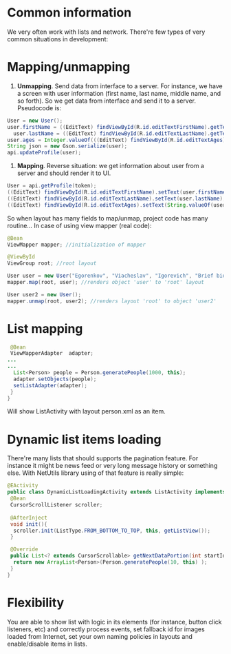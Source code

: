 Common information
=======
We very often work with lists and network. There're few types of very common situations in development:

# Mapping/unmapping

1. __Unmapping__. Send data from interface to a server. For instance, we have a screen with user information (first name, last name, middle name, and so forth). So we get data from interface and send it to a server. Pseudocode is:
 
 ```java
 User = new User(); 
 user.firstName = ((EditText) findViewById(R.id.editTextFirstName).getText().toString();
  user.lastName = ((EditText) findViewById(R.id.editTextLastName).getText().toString(); 
 user.ages = Integer.valueOf(((EditText) findViewById(R.id.editTextAges).getText().toString()); 
 String json = new Gson.serialize(user); 
 api.updateProfile(user);
 ```
 
1. __Mapping__. Reverse situation: we get information about user from a server and should render it to UI.
 
 ```java
 User = api.getProfile(token); 
 ((EditText) findViewById(R.id.editTextFirstName).setText(user.firstName); 
 ((EditText) findViewById(R.id.editTextLastName).setText(user.lastName); 
 ((EditText) findViewById(R.id.editTextAges).setText(String.valueOf(user.ages));
 ```

So when layout has many fields to map/unmap, project code has many routine…
In case of using view mapper (real code): 

```java
@Bean 
ViewMapper mapper; //initialization of mapper

@ViewById 
ViewGroup root; //root layout

User user = new User("Egorenkov", "Viacheslav", "Igorevich", "Brief biography"); 
mapper.map(root, user); //renders object 'user' to 'root' layout

User user2 = new User(); 
mapper.unmap(root, user2); //renders layout 'root' to object 'user2'
```

# List mapping
```java
 @Bean
 ViewMapperAdapter	adapter;	
...
...
  List<Person> people = Person.generatePeople(1000, this);
  adapter.setObjects(people);
  setListAdapter(adapter);
 }
}
```
Will show ListActivity with layout person.xml as an item.

# Dynamic list items loading
There're many lists that should supports the pagination feature. For instance it might be news feed or very long message history or something else.
With NetUtils library using of that feature is really simple:

```java
@EActivity
public class DynamicListLoadingActivity extends ListActivity implements DataSource {
 @Bean
 CursorScrollListener scroller;
	
 @AfterInject
 void init(){
  scroller.init(ListType.FROM_BOTTOM_TO_TOP, this, getListView());
 }

 @Override
 public List<? extends CursorScrollable> getNextDataPortion(int startId, String direction) {
  return new ArrayList<Person>(Person.generatePeople(10, this) );
 }
}
```

# Flexibility
You are able to show list with logic in its elements (for instance, button click listeners, etc) and correctly process events, set fallback id for images loaded from Internet, set your own naming policies in layouts and enable/disable items in lists.
